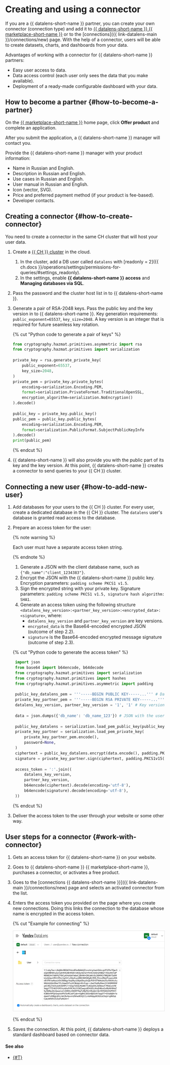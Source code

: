 # Creating and using a connector

If you are a {{ datalens-short-name }} partner, you can create your own connector (connection type) and add it to [{{ datalens-short-name }} {{ marketplace-short-name }}](../../concepts/marketplace.md) or to the [connections]({{ link-datalens-main }}/connections/new) page. With the help of a connector, users will be able to create datasets, charts, and dashboards from your data.

Advantages of working with a connector for {{ datalens-short-name }} partners:
* Easy user access to data.
* Data access control (each user only sees the data that you make available).
* Deployment of a ready-made configurable dashboard with your data.

## How to become a partner {#how-to-become-a-partner}

On the [{{ marketplace-short-name }}](/marketplace) home page, click **Offer product** and complete an application.

After you submit the application, a {{ datalens-short-name }} manager will contact you.

Provide the {{ datalens-short-name }} manager with your product information:

* Name in Russian and English.
* Description in Russian and English.
* Use cases in Russian and English.
* User manual in Russian and English.
* Icon (vector, SVG).
* Price and preferred payment method (if your product is fee-based).
* Developer contacts.

## Creating a connector {#how-to-create-connector}

You need to create a connector in the same CH cluster that will host your user data.

1. Create a [{{ CH }} cluster](../../../managed-clickhouse/operations/cluster-create.md) in the cloud.
   1. In the cluster, add a DB user called `datalens` with [readonly = 2]({{ ch.docs }}/operations/settings/permissions-for-queries/#settings_readonly).
   1. In the settings, enable **{{ datalens-short-name }} access** and **Managing databases via SQL**.
1. Pass the password and the cluster host list in to {{ datalens-short-name }}.
1. Generate a pair of RSA-2048 keys. Pass the public key and the key version in to {{ datalens-short-name }}.
   Key generation requirements: `public_exponent=65537`, `key_size=2048`. A key version is an integer that is required for future seamless key rotation.

   {% cut "Python code to generate a pair of keys" %}

   ```python
   from cryptography.hazmat.primitives.asymmetric import rsa
   from cryptography.hazmat.primitives import serialization

   private_key = rsa.generate_private_key(
       public_exponent=65537,
       key_size=2048,
   )
   private_pem = private_key.private_bytes(
       encoding=serialization.Encoding.PEM,
       format=serialization.PrivateFormat.TraditionalOpenSSL,
       encryption_algorithm=serialization.NoEncryption()
   ).decode()

   public_key = private_key.public_key()
   public_pem = public_key.public_bytes(
       encoding=serialization.Encoding.PEM,
       format=serialization.PublicFormat.SubjectPublicKeyInfo
   ).decode()
   print(public_pem)
   ```

   {% endcut %}

1. {{ datalens-short-name }} will also provide you with the public part of its key and the key version.
   At this point, {{ datalens-short-name }} creates a connector to send queries to your {{ CH }} cluster.

## Connecting a new user {#how-to-add-new-user}

1. Add databases for your users to the {{ CH }} cluster. For every user, create a dedicated database in the {{ CH }} cluster. The `datalens` user's database is granted read access to the database.
1. Prepare an access token for the user:

   {% note warning %}

   Each user must have a separate access token string.

   {% endnote %}

   1. Generate a JSON with the client database name, such as `{"db_name":"client_1234383"}`.
   1. Encrypt the JSON with the {{ datalens-short-name }} public key. Encryption parameters: `padding scheme PKCS1 v1.5`.
   1. Sign the encrypted string with your private key. Signature parameters: `padding scheme PKCS1 v1.5, signature hash algorithm: SHA1`.
   1. Generate an access token using the following structure `<datalens_key_version>:<partner_key_version>:<encrypted_data>:<signature>`, where:
      * `datalens_key_version` and `partner_key_version` are key versions.
      * `encrypted_data` is the Base64-encoded encrypted JSON (outcome of step 2.2).
      * `signature` is the Base64-encoded encrypted message signature (outcome of step 2.3).

   {% cut "Python code to generate the access token" %}

   ```python
    import json
    from base64 import b64encode, b64decode
    from cryptography.hazmat.primitives import serialization
    from cryptography.hazmat.primitives import hashes
    from cryptography.hazmat.primitives.asymmetric import padding

    public_key_datalens_pem = '''-----BEGIN PUBLIC KEY-----...''' # DataLens public RSA key.
    private_key_partner_pem = '''-----BEGIN RSA PRIVATE KEY-----...''' # Your private RSA key.
    datalens_key_version, partner_key_version = '1', '1' # Key versions.

    data = json.dumps({'db_name': 'db_name_123'}) # JSON with the user database in the ClickHouse cluster.

    public_key_datalens = serialization.load_pem_public_key(public_key_datalens_pem.encode())
    private_key_partner = serialization.load_pem_private_key(
        private_key_partner_pem.encode(),
        password=None,
    )
    ciphertext = public_key_datalens.encrypt(data.encode(), padding.PKCS1v15()) # Encrypted JSON message with the user database..
    signature = private_key_partner.sign(ciphertext, padding.PKCS1v15(), hashes.SHA1()) # Encrypted message signature.

    access_token = ':'.join((
        datalens_key_version,
        partner_key_version,
        b64encode(ciphertext).decode(encoding='utf-8'),
        b64encode(signature).decode(encoding='utf-8'),
    ))
   ```

   {% endcut %}

1. Deliver the access token to the user through your website or some other way.


## User steps for a connector {#work-with-connector}

1. Gets an access token for {{ datalens-short-name }} on your website.
1. Goes to {{ datalens-short-name }} {{ marketplace-short-name }}, purchases a connector, or activates a free product.
1. Goes to the [connections {{ datalens-short-name }}]({{ link-datalens-main }}/connections/new) page and selects an activated connector from the list.
1. Enters the access token you provided on the page where you create new connections. Doing this links the connection to the database whose name is encrypted in the access token.

   {% cut "Example for connecting" %}

   ![image](../../../_assets/datalens/partners-connector.png)

   {% endcut %}

1. Saves the connection. At this point, {{ datalens-short-name }} deploys a standard dashboard based on connector data.


#### See also

- [{#T}](../../concepts/marketplace.md)
